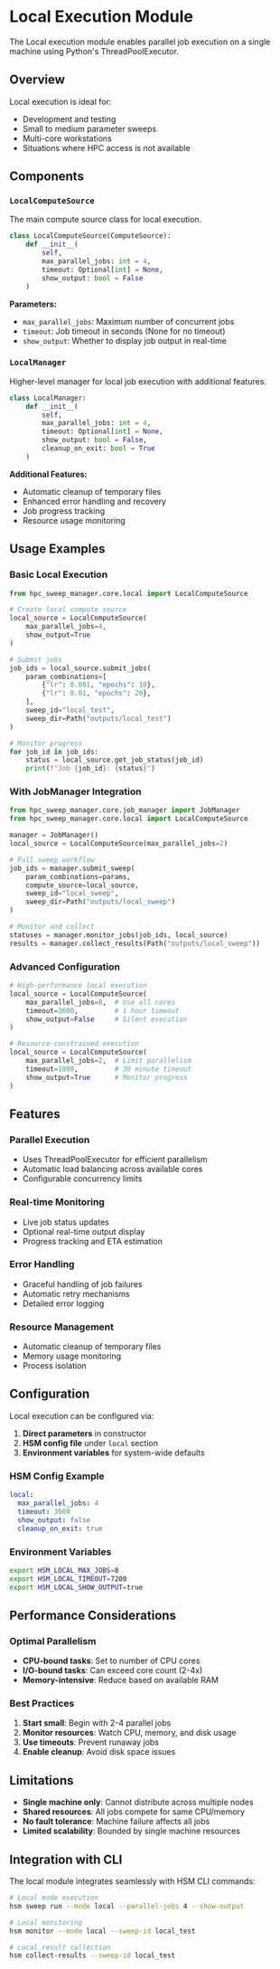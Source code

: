 # Local Execution Module

The Local execution module enables parallel job execution on a single machine using Python's ThreadPoolExecutor.

## Overview

Local execution is ideal for:
- Development and testing
- Small to medium parameter sweeps
- Multi-core workstations
- Situations where HPC access is not available

## Components

### `LocalComputeSource`

The main compute source class for local execution.

```python
class LocalComputeSource(ComputeSource):
    def __init__(
        self,
        max_parallel_jobs: int = 4,
        timeout: Optional[int] = None,
        show_output: bool = False
    )
```

**Parameters:**
- `max_parallel_jobs`: Maximum number of concurrent jobs
- `timeout`: Job timeout in seconds (None for no timeout)
- `show_output`: Whether to display job output in real-time

### `LocalManager`

Higher-level manager for local job execution with additional features.

```python
class LocalManager:
    def __init__(
        self,
        max_parallel_jobs: int = 4,
        timeout: Optional[int] = None,
        show_output: bool = False,
        cleanup_on_exit: bool = True
    )
```

**Additional Features:**
- Automatic cleanup of temporary files
- Enhanced error handling and recovery
- Job progress tracking
- Resource usage monitoring

## Usage Examples

### Basic Local Execution

```python
from hpc_sweep_manager.core.local import LocalComputeSource

# Create local compute source
local_source = LocalComputeSource(
    max_parallel_jobs=4,
    show_output=True
)

# Submit jobs
job_ids = local_source.submit_jobs(
    param_combinations=[
        {"lr": 0.001, "epochs": 10},
        {"lr": 0.01, "epochs": 20},
    ],
    sweep_id="local_test",
    sweep_dir=Path("outputs/local_test")
)

# Monitor progress
for job_id in job_ids:
    status = local_source.get_job_status(job_id)
    print(f"Job {job_id}: {status}")
```

### With JobManager Integration

```python
from hpc_sweep_manager.core.job_manager import JobManager
from hpc_sweep_manager.core.local import LocalComputeSource

manager = JobManager()
local_source = LocalComputeSource(max_parallel_jobs=2)

# Full sweep workflow
job_ids = manager.submit_sweep(
    param_combinations=params,
    compute_source=local_source,
    sweep_id="local_sweep",
    sweep_dir=Path("outputs/local_sweep")
)

# Monitor and collect
statuses = manager.monitor_jobs(job_ids, local_source)
results = manager.collect_results(Path("outputs/local_sweep"))
```

### Advanced Configuration

```python
# High-performance local execution
local_source = LocalComputeSource(
    max_parallel_jobs=8,  # Use all cores
    timeout=3600,         # 1 hour timeout
    show_output=False     # Silent execution
)

# Resource-constrained execution
local_source = LocalComputeSource(
    max_parallel_jobs=2,  # Limit parallelism
    timeout=1800,         # 30 minute timeout
    show_output=True      # Monitor progress
)
```

## Features

### Parallel Execution
- Uses ThreadPoolExecutor for efficient parallelism
- Automatic load balancing across available cores
- Configurable concurrency limits

### Real-time Monitoring
- Live job status updates
- Optional real-time output display
- Progress tracking and ETA estimation

### Error Handling
- Graceful handling of job failures
- Automatic retry mechanisms
- Detailed error logging

### Resource Management
- Automatic cleanup of temporary files
- Memory usage monitoring
- Process isolation

## Configuration

Local execution can be configured via:

1. **Direct parameters** in constructor
2. **HSM config file** under `local` section
3. **Environment variables** for system-wide defaults

### HSM Config Example

```yaml
local:
  max_parallel_jobs: 4
  timeout: 3600
  show_output: false
  cleanup_on_exit: true
```

### Environment Variables

```bash
export HSM_LOCAL_MAX_JOBS=8
export HSM_LOCAL_TIMEOUT=7200
export HSM_LOCAL_SHOW_OUTPUT=true
```

## Performance Considerations

### Optimal Parallelism
- **CPU-bound tasks**: Set to number of CPU cores
- **I/O-bound tasks**: Can exceed core count (2-4x)
- **Memory-intensive**: Reduce based on available RAM

### Best Practices
1. **Start small**: Begin with 2-4 parallel jobs
2. **Monitor resources**: Watch CPU, memory, and disk usage
3. **Use timeouts**: Prevent runaway jobs
4. **Enable cleanup**: Avoid disk space issues

## Limitations

- **Single machine only**: Cannot distribute across multiple nodes
- **Shared resources**: All jobs compete for same CPU/memory
- **No fault tolerance**: Machine failure affects all jobs
- **Limited scalability**: Bounded by single machine resources

## Integration with CLI

The local module integrates seamlessly with HSM CLI commands:

```bash
# Local mode execution
hsm sweep run --mode local --parallel-jobs 4 --show-output

# Local monitoring
hsm monitor --mode local --sweep-id local_test

# Local result collection
hsm collect-results --sweep-id local_test
``` 